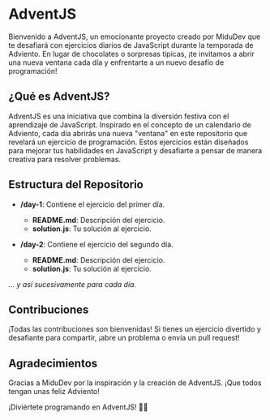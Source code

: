 # AdventJS

Bienvenido a AdventJS, un emocionante proyecto creado por MiduDev que te desafiará con ejercicios diarios de JavaScript durante la temporada de Adviento. En lugar de chocolates o sorpresas típicas, ¡te invitamos a abrir una nueva ventana cada día y enfrentarte a un nuevo desafío de programación!

## ¿Qué es AdventJS?

AdventJS es una iniciativa que combina la diversión festiva con el aprendizaje de JavaScript. Inspirado en el concepto de un calendario de Adviento, cada día abrirás una nueva "ventana" en este repositorio que revelará un ejercicio de programación. Estos ejercicios están diseñados para mejorar tus habilidades en JavaScript y desafiarte a pensar de manera creativa para resolver problemas.

## Estructura del Repositorio

- **/day-1**: Contiene el ejercicio del primer día.
  - **README.md**: Descripción del ejercicio.
  - **solution.js**: Tu solución al ejercicio.

- **/day-2**: Contiene el ejercicio del segundo día.
  - **README.md**: Descripción del ejercicio.
  - **solution.js**: Tu solución al ejercicio.

*... y así sucesivamente para cada día.*

## Contribuciones

¡Todas las contribuciones son bienvenidas! Si tienes un ejercicio divertido y desafiante para compartir, ¡abre un problema o envía un pull request!

## Agradecimientos

Gracias a MiduDev por la inspiración y la creación de AdventJS. ¡Que todos tengan unas feliz Adviento!

¡Diviértete programando en AdventJS! 🚀🎄
